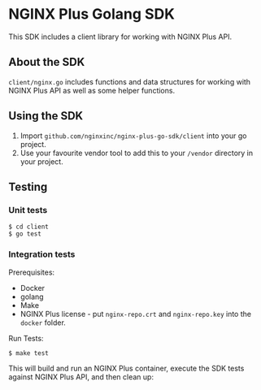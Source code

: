 # NGINX Plus Golang SDK

This SDK includes a client library for working with NGINX Plus API.

## About the SDK

`client/nginx.go` includes functions and data structures for working with NGINX Plus API as well as some helper functions.

## Using the SDK

1. Import `github.com/nginxinc/nginx-plus-go-sdk/client` into your go project.
2. Use your favourite vendor tool to add this to your `/vendor` directory in your project.

## Testing

### Unit tests
```
$ cd client
$ go test
```

### Integration tests

Prerequisites:
* Docker
* golang
* Make
* NGINX Plus license - put `nginx-repo.crt` and `nginx-repo.key` into the `docker` folder.

Run Tests:

```
$ make test
```

This will build and run an NGINX Plus container, execute the SDK tests against NGINX Plus API, and then clean up:
